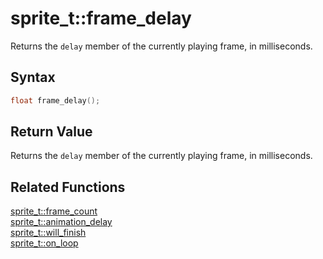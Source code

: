 # sprite_t::frame_delay

Returns the `delay` member of the currently playing frame, in milliseconds.

## Syntax

```cpp
float frame_delay();
```

## Return Value

Returns the `delay` member of the currently playing frame, in milliseconds.

## Related Functions

[sprite_t::frame_count](https://github.com/RandyGaul/cute_framework/blob/master/docs/graphics/sprite/frame_count.md)  
[sprite_t::animation_delay](https://github.com/RandyGaul/cute_framework/blob/master/docs/graphics/sprite/animation_delay.md)  
[sprite_t::will_finish](https://github.com/RandyGaul/cute_framework/blob/master/docs/graphics/sprite/will_finish.md)  
[sprite_t::on_loop](https://github.com/RandyGaul/cute_framework/blob/master/docs/graphics/sprite/on_loop.md)  
